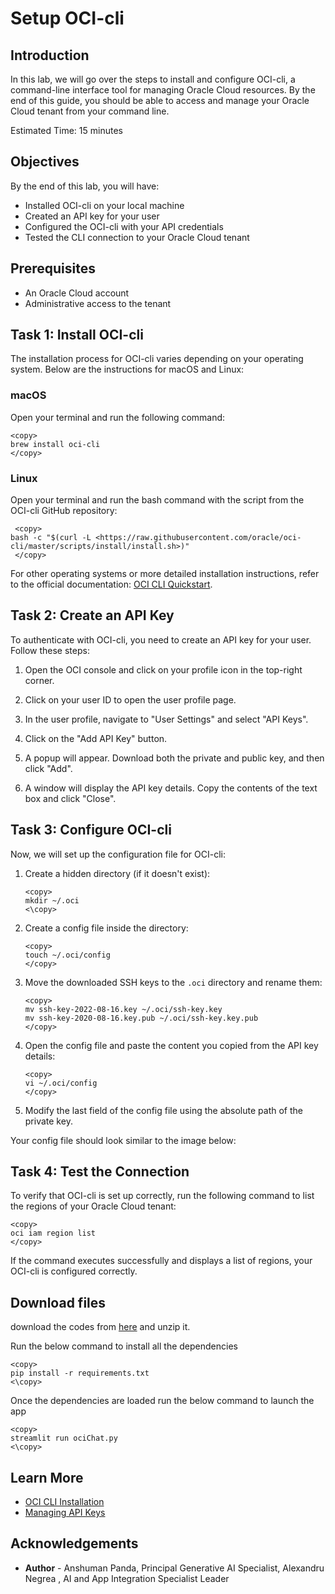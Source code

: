 # Setup OCI-cli 

## Introduction 

In this lab, we will go over the steps to install and configure OCI-cli, a command-line interface tool for managing Oracle Cloud resources. By the end of this guide, you should be able to access and manage your Oracle Cloud tenant from your command line. 

Estimated Time: 15 minutes 

## Objectives 

By the end of this lab, you will have: 

- Installed OCI-cli on your local machine 
- Created an API key for your user 
- Configured the OCI-cli with your API credentials 
- Tested the CLI connection to your Oracle Cloud tenant 

## Prerequisites 

- An Oracle Cloud account 
- Administrative access to the tenant 

## Task 1: Install OCI-cli 

The installation process for OCI-cli varies depending on your operating system. Below are the instructions for macOS and Linux: 

### macOS 

Open your terminal and run the following command: 

```
<copy>
brew install oci-cli
</copy>
```

### Linux 

Open your terminal and run the bash command with the script from the OCI-cli GitHub repository: 

```
 <copy>
bash -c "$(curl -L <https://raw.githubusercontent.com/oracle/oci-cli/master/scripts/install/install.sh>)"
 </copy>
```

For other operating systems or more detailed installation instructions, refer to the official documentation: [OCI CLI Quickstart](https://docs.oracle.com/en-us/iaas/Content/API/SDKDocs/cliinstall.htm). 

## Task 2: Create an API Key 

To authenticate with OCI-cli, you need to create an API key for your user. Follow these steps: 

1. Open the OCI console and click on your profile icon in the top-right corner. 

2. Click on your user ID to open the user profile page. 



3. In the user profile, navigate to "User Settings" and select "API Keys". 

4. Click on the "Add API Key" button. 



5. A popup will appear. Download both the private and public key, and then click "Add". 



6. A window will display the API key details. Copy the contents of the text box and click "Close". 



## Task 3: Configure OCI-cli 

Now, we will set up the configuration file for OCI-cli: 

1. Create a hidden directory (if it doesn't exist): 

   ```
   <copy>
   mkdir ~/.oci
   <\copy>
   ```

2. Create a config file inside the directory: 

   ```
   <copy>
   touch ~/.oci/config
   </copy>
   ```

3. Move the downloaded SSH keys to the `.oci` directory and rename them: 

   ```
   <copy>
   mv ssh-key-2022-08-16.key ~/.oci/ssh-key.key
   mv ssh-key-2020-08-16.key.pub ~/.oci/ssh-key.key.pub
   </copy>
   ```

4. Open the config file and paste the content you copied from the API key details: 

   ```
   <copy>
   vi ~/.oci/config
   </copy>
   ```

5. Modify the last field of the config file using the absolute path of the private key. 

Your config file should look similar to the image below: 



## Task 4: Test the Connection 

To verify that OCI-cli is set up correctly, run the following command to list the regions of your Oracle Cloud tenant: 

```
<copy>
oci iam region list
</copy>
```

If the command executes successfully and displays a list of regions, your OCI-cli is configured correctly. 

## Download files

download the codes from [here](https://objectstorage.eu-frankfurt-1.oraclecloud.com/n/frpj5kvxryk1/b/ocw/o/OraclecloudWorld.zip) and unzip it. 

Run the below command to install all the dependencies 
 ```
<copy>
pip install -r requirements.txt
<\copy>
 ```
Once the dependencies are loaded run the below command to launch the app
 ```
<copy>
streamlit run ociChat.py
<\copy>
 ```
## Learn More 

- [OCI CLI Installation](https://docs.oracle.com/en-us/iaas/Content/API/SDKDocs/cliinstall.htm)
- [Managing API Keys](<https://docs.oracle.com/en-us/iaas/Content/Identity/Concepts/managingcredentials.htm#To4>)


## Acknowledgements

* **Author** - Anshuman Panda, Principal Generative AI Specialist, Alexandru Negrea , AI and App Integration Specialist Leader